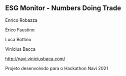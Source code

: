 ## ESG Monitor - Numbers Doing Trade

Enrico Robazza

Érico Faustino

Luca Bottino

Vinícius Bacca

http://navi.viniciusbaca.com/

Projeto desenvolvido para o Hackathon Navi 2021
